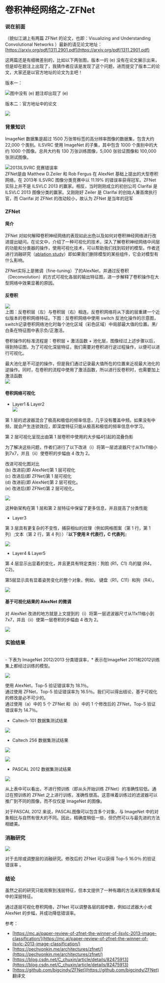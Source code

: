 # 卷积神经网络之-ZFNet

<a name="PZeRx"></a>

### 说在前面

（貌似江湖上有两篇 ZFNet 的论文，也即：Visualizing and Understanding Convolutional Networks ）最新的请见论文地址：[https://arxiv.org/pdf/1311.2901.pdf](https://arxiv.org/pdf/1311.2901.pdf)

这两篇还是有细微差别的，比如以下两张图，版本一的 (e) 没有在论文展示出来，但是却在题注上出现了，我猜作者应该是发现了这个问题，进而提交了版本二的论文，大家还是以官方地址的论文为主吧！

版本一：

![图中没有 (e) 题注却出现了 (e)](https://cdn.nlark.com/yuque/0/2020/png/653487/1577927486184-54b116f5-38d3-4303-9166-ff1eb19b194d.png#align=left&display=inline&height=405&name=image.png&originHeight=405&originWidth=1067&size=382203&status=done&style=none&width=1067)

版本二：官方地址中的论文

![](https://cdn.nlark.com/yuque/0/2020/png/653487/1577927466150-57960e2f-2792-403f-a28e-ca07ca809f88.png#align=left&display=inline&height=438&name=image.png&originHeight=438&originWidth=1123&size=557514&status=done&style=none&width=1123)

<a name="0nqDw"></a>
### 背景知识

ImageNet 数据集是超过 1500 万张带标签的高分辨率图像的数据集，包含大约 22,000 个类别。ILSVRC 使用 ImageNet 的子集，其中包含 1000 个类别中的大约 1000 个图像。总共大约有 130 万张训练图像，5,000 张验证图像和 100,000 张测试图像。

![2013ILSVRC 竞赛错误率](https://cdn.nlark.com/yuque/0/2020/jpeg/653487/1577881866080-0a685a70-15f7-4c0f-8f2f-27fa3a9c2aff.jpeg#align=left&display=inline&height=482&name=2013ILSVRC%20%E7%AB%9E%E8%B5%9B%E9%94%99%E8%AF%AF%E7%8E%87&originHeight=482&originWidth=773&size=0&status=done&style=none&width=773)
<br />ZFNet是由 Matthew D.Zeiler 和 Rob Fergus 在 AlexNet 基础上提出的大型卷积网络，在 2013年 ILSVRC 图像分类竞赛中以 11.19% 的错误率获得冠军。ZFNet 实际上并不是 ILSVLC 2013 的赢家。相反，当时刚刚成立的初创公司 Clarifai 是 ILSVLC 2013 图像分类的赢家。又刚刚好 Zeiler 是 Clarifai 的创始人兼首席执行官，而 Clarifai 对 ZFNet 的改动较小，故认为 ZFNet 是当年的冠军

<a name="lPQax"></a>
### ZFNet

<a name="xGXoK"></a>
#### 简介

ZFNet 对如何解释卷积神经网络的表现如此出色以及如何对卷积神经网络进行改进提出疑问。在论文中，介绍了一种可视化的技术，深入了解卷积神经网络中间层的功能和分类器的操作，使用可视化技术，可以帮助我们找到较好的模型。作者还进行消融研究（[ablation study](http://qingkaikong.blogspot.com/2017/12/what-is-ablation-study-in-machine.html)）即如果我们删除模型的某些组件，它会对模型有什么影响。

ZFNet实际上是微调（fine-tuning）了的AlexNet，并通过反卷积（Deconvolution）的方式可视化各层的输出特征图，进一步解释了卷积操作在大型网络中效果显著的原因。

<a name="5dwb3"></a>
#### 反卷积


![](https://cdn.nlark.com/yuque/0/2020/png/653487/1577882421765-511414be-cf8b-4d7e-a4dc-33fe6c84c9ca.png#align=left&display=inline&height=493&name=image.png&originHeight=658&originWidth=719&size=141635&status=done&style=none&width=539)<br />上图：反卷积层（左）与卷积层（右）相连。反卷积网络将从下面的层重建一个近似版本的卷积网络特征。下图：反卷积网络中使用 switch 反池化操作的示意图，switch记录卷积网络池化时每个池化区域（彩色区域）中局部最大值的位置。黑/白条在特征图中表示负/正激活。

卷积操作的标准流程是：卷积层 + 激活函数 + 池化层，图像经过上述步骤以后，得到特征图，为了可视化深层特征，我们需要对卷积进行逆过程操作，以便可以进行可视化。

最大池化是不可逆的操作，但是我们通过记录最大值所在的位置来近视最大池化的逆操作。同时，在卷积的流程中使用了激活函数，所以进行反卷积时，也需要加上激活函数<br>
![](https://cdn.nlark.com/yuque/0/2020/jpeg/653487/1577882547691-7530cd49-ab5e-4dd0-b382-825b2306c1a8.jpeg#align=left&display=inline&height=353&name=&originHeight=470&originWidth=836&size=0&status=done&style=none&width=627)


<a name="mx4IT"></a>
#### 卷积网络可视化

- Layer1 & Layer2
<br>![](https://cdn.nlark.com/yuque/0/2020/png/653487/1577883061125-9986b44f-77ae-4dd7-87a9-7112704adefb.png#align=left&display=inline&height=483&name=image.png&originHeight=483&originWidth=1261&size=935353&status=done&style=none&width=1261)


第 1 层的滤波器混合了极高和极低的频率信息，几乎没有覆盖中频。如果没有中频，就会产生连锁效应，即深度特征只能从极高和极低的频率信息中学习。

第 2 层可视化呈现出由第 1 层卷积中使用的大步幅4引起的混叠伪影

为了解决这些问题，作者们进行了以下改进（i）将第一层滤波器尺寸从11x11缩小到7x7，并且（ii）使卷积的步幅由 4 改为 2。

改进可视化图对比 <br />(b) 改进前(即 AlexNet)第 1 层可视化<br />(c) 改进后(即 ZFNet)第 1 层可视化 <br />(d) 改进前(即 AlexNet)第 2 层可视化。<br />(e) 改进后(即 ZFNet)第 2 层可视化。

![](https://cdn.nlark.com/yuque/0/2020/png/653487/1577925699700-53554241-420f-4059-b618-a03d24e3b855.png#align=left&display=inline&height=440&name=image.png&originHeight=440&originWidth=1154&size=794991&status=done&style=none&width=1154)

这种新架构在第 1 层和第 2 层特征中保留了更多信息，并且提高了分类性能

- Layer3 

第 3 层具有更复杂的不变性，捕获相似的纹理（例如网格图案（第 1 行，第 1 列）;文本（第 2 行，第 4 列））『**以下使用 R 代表行，C 代表列**』

![](https://cdn.nlark.com/yuque/0/2020/png/653487/1577883824401-f45be289-d13b-488f-b1a6-1c5e6a4cba19.png#align=left&display=inline&height=480&name=image.png&originHeight=480&originWidth=1294&size=1171519&status=done&style=none&width=1294)

- Layer4 & Layer5

第 4 层显示出显着的变化，并且更具有特定类别：狗脸 (R1，C1)  鸟的腿 (R4，C2)。

第5层显示具有显着姿势变化的整个对象，例如， 键盘（R1，C11）和狗（R4）。

![](https://cdn.nlark.com/yuque/0/2020/png/653487/1577884070818-b8eb6eed-330b-43c5-92a1-2a2481d280d7.png#align=left&display=inline&height=612&name=image.png&originHeight=612&originWidth=990&size=1195292&status=done&style=none&width=990)

<a name="VbIta"></a>
#### 基于可视化结果的 AlexNet 的微调

对  AlexNet 改进的地方就是上文提到的（i）将第一层滤波器尺寸从11x11缩小到7x7，并且（ii）使第一层卷积的步幅由 4 改为 2。



![](https://cdn.nlark.com/yuque/0/2020/jpeg/653487/1577884320819-f65523b9-45ca-4b63-8e49-9f54ad26899e.jpeg#align=left&display=inline&height=533&originHeight=533&originWidth=932&size=0&status=done&style=none&width=932)


<a name="DIQO0"></a>
### 实验结果

<br/>
- 下表为 ImageNet 2012/2013 分类错误率，* 表示在ImageNet 2011和2012训练集上都经过训练的模型。

![](https://cdn.nlark.com/yuque/0/2020/png/653487/1577886723263-5c38cda5-9969-4557-ae7e-7c2117804244.png#align=left&display=inline&height=559&name=image.png&originHeight=559&originWidth=653&size=145946&status=done&style=none&width=653)

使用 AlexNet，Top-5 验证错误率为 18.1％。<br />通过使用 ZFNet，Top-5 验证错误率为 16.5％。我们可以得出结论，基于可视化的修改是必不可少的。<br />通过使用（a）中的 5 个 ZFNet 和（b）中的 1 个修改后的 ZFNet，Top-5 验证错误率为 14.7％。

- Caltech-101 数据集测试结果

![](https://cdn.nlark.com/yuque/0/2020/png/653487/1577887551822-d4a987cc-0178-467a-be24-f7c2ce8a8ba9.png#align=left&display=inline&height=297&name=image.png&originHeight=297&originWidth=820&size=66950&status=done&style=none&width=820)

- Caltech 256 数据集测试结果

![](https://cdn.nlark.com/yuque/0/2020/png/653487/1577887566881-c42953e6-f90f-4738-8fca-d96b1cb2c413.png#align=left&display=inline&height=312&name=image.png&originHeight=312&originWidth=1009&size=87560&status=done&style=none&width=1009)

![](https://cdn.nlark.com/yuque/0/2020/png/653487/1577887641663-d5418324-e3d3-4cc6-95d1-45854087fd9b.png#align=left&display=inline&height=444&name=image.png&originHeight=444&originWidth=564&size=57405&status=done&style=none&width=564)

- PASCAL 2012 数据集测试结果

![](https://cdn.nlark.com/yuque/0/2020/png/653487/1577887662255-47257302-fc84-44d5-abce-64f16e9ff4f1.png#align=left&display=inline&height=546&name=image.png&originHeight=546&originWidth=1030&size=219577&status=done&style=none&width=1030)

从上表中可以看出，不进行预训练（即从头开始训练 ZFNet）的准确性较低。通过在预训练的 ZFNet 之上进行训练，准确性很高。这意味着训练过的滤波器可以推广到不同的图像，而不仅仅是 ImageNet 的图像。

对于PASCAL 2012 来说，PASCAL图像可以包含多个对象，与 ImageNet 中的对象相比与自然有很大的不同。因此，精确度稍低一些，但仍然可以与最先进的方法相媲美。


<a name="ZdpmL"></a>
### 消融研究


![](https://cdn.nlark.com/yuque/0/2020/jpeg/653487/1577887016653-f6883954-6132-4169-bad7-3d823764d031.jpeg#align=left&display=inline&height=340&originHeight=340&originWidth=932&size=0&status=done&style=none&width=932)


对于去除或调整层的消融研究。修改后的 ZFNet 可以获得 Top-5 16.0％ 的验证错误率 。

<a name="Kya6z"></a>
### 结论

虽然之前的研究只能观察到浅层特征，但本文提供了一种有趣的方法来观察像素域中的深层特征。

通过逐层可视化卷积网络，ZFNet 可以调整各层的超参数，例如过滤器大小或 AlexNet 的步幅，并成功降低错误率。


参考：

- [https://mc.ai/paper-review-of-zfnet-the-winner-of-ilsvlc-2013-image-classification/](https://mc.ai/paper-review-of-zfnet-the-winner-of-ilsvlc-2013-image-classification/)
- [https://pechyonkin.me/architectures/zfnet/](https://pechyonkin.me/architectures/zfnet/)
- [https://blog.csdn.net/C_chuxin/article/details/82475913](https://blog.csdn.net/C_chuxin/article/details/82475913)
- [https://github.com/bigcindy/ZFNet](https://github.com/bigcindy/ZFNet) 翻译文
